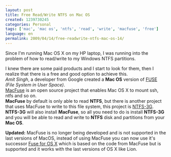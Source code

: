 ```yaml
---
layout: post
title: Free Read/Write NTFS on Mac OS
created: 1239730245
categories: Personal
tags: ['mac', 'mac os', 'ntfs', 'read', 'write', 'macfuse', 'free']
language: en
permalink: 2009/04/14/free-readwrite-ntfs-mac-os-14/
---
```

Since I'm running Mac OS X on my HP laptop, I was running into the problem of how to read/write to my Windows NTFS partitions.

I knew there are some paid products and I start to look for them, then I realize that there is a free and good option to achieve this.   
_Amit Singh_, a developer from Google created a __Mac OS__ version of [FUSE](http://fuse.sourceforge.net/) _(File System in User Space)_.   
[MacFuse](http://code.google.com/p/macfuse/) is an open source project that enables Mac OS X to mount ssh, ntfs and so on.   
__MacFuse__ by default is only able to read __NTFS__, but there is another project that uses MacFuse to write to this file system, this project is [NTFS-3G](http://www.ntfs-3g.org/).   
__NTFS-3G__ will also install __MacFuse__, so all you need to do is install __NTFS-3G__ and you will be able to read and write to __NTFS__ disk and partitions from your __Mac OS__.

__Updated:__ MacFuse is no longer being developed and is not supported in the last versions of MacOS, instead of using MacFuse you can now use it's successor [Fuse for OS X](http://osxfuse.github.com/) which is based on the code from MacFuse but is supported and it works with the last versions of OS X like Lion.

